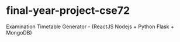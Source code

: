 # final-year-project-cse72
 Examination Timetable Generator - (ReactJS Nodejs + Python Flask + MongoDB)
